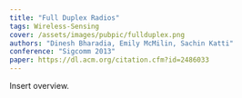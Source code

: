 ```yaml
---
title: "Full Duplex Radios"
tags: Wireless-Sensing
cover: /assets/images/pubpic/fullduplex.png
authors: "Dinesh Bharadia, Emily McMilin, Sachin Katti"
conference: "Sigcomm 2013"
paper: https://dl.acm.org/citation.cfm?id=2486033
---
```


Insert overview.